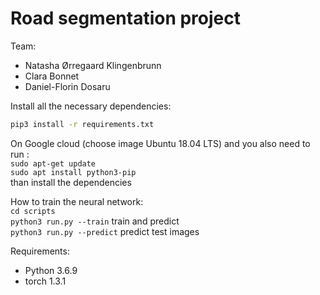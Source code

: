 # Road segmentation project

Team:   
- Natasha Ørregaard Klingenbrunn
- Clara Bonnet
- Daniel-Florin Dosaru

Install all the necessary dependencies:
```bash
pip3 install -r requirements.txt
```

On Google cloud  (choose image Ubuntu 18.04 LTS) and you also need to run  :     
`sudo apt-get update`      
`sudo apt install python3-pip`   
than install the dependencies    


How to train the neural network:   
  `cd scripts`   
  `python3 run.py --train`     train and predict     
  `python3 run.py --predict`   predict  test images    

Requirements:

* Python 3.6.9  
* torch 1.3.1
